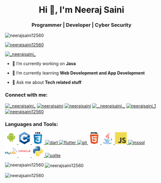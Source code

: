 <h1 align="center">Hi 👋, I'm Neeraj Saini</h1>
<h3 align="center">Programmer | Developer | Cyber Security</h3>

<p align="left"> <img src="https://komarev.com/ghpvc/?username=neerajsaini12560&label=Profile%20views&color=0e75b6&style=flat" alt="neerajsaini12560" /> </p>

<p align="left"> <a href="https://github.com/ryo-ma/github-profile-trophy"><img src="https://github-profile-trophy.vercel.app/?username=neerajsaini12560" alt="neerajsaini12560" /></a> </p>

<p align="left"> <a href="https://twitter.com/_neerajsaini_" target="blank"><img src="https://img.shields.io/twitter/follow/_neerajsaini_?logo=twitter&style=for-the-badge" alt="_neerajsaini_" /></a> </p>

- 🔭 I’m currently working on **Java**

- 🌱 I’m currently learning **Web Development and App Development**

- 💬 Ask me about **Tech related stuff**

<h3 align="left">Connect with me:</h3>
<p align="left">
<a href="https://twitter.com/_neerajsaini_" target="blank"><img align="center" src="https://cdn.jsdelivr.net/npm/simple-icons@3.0.1/icons/twitter.svg" alt="_neerajsaini_" height="30" width="40" /></a>
<a href="https://www.linkedin.com/in/neeraj-saini/" target="blank"><img align="center" src="https://cdn.jsdelivr.net/npm/simple-icons@3.0.1/icons/linkedin.svg" alt="neerajsaini" height="30" width="40" /></a>
<a href="https://www.facebook.com/profile.php?id=100040132968284" target="blank"><img align="center" src="https://cdn.jsdelivr.net/npm/simple-icons@3.0.1/icons/facebook.svg" alt="neerajsaini" height="30" width="40" /></a>
<a href="https://instagram.com/_.neerajsaini._" target="blank"><img align="center" src="https://cdn.jsdelivr.net/npm/simple-icons@3.0.1/icons/instagram.svg" alt="_.neerajsaini._" height="30" width="40" /></a>
<a href="https://www.codechef.com/users/neerajsaini_1" target="blank"><img align="center" src="https://cdn.jsdelivr.net/npm/simple-icons@3.1.0/icons/codechef.svg" alt="neerajsaini_1" height="30" width="40" /></a>
<a href="https://www.hackerrank.com/neerajsaini12560" target="blank"><img align="center" src="https://cdn.jsdelivr.net/npm/simple-icons@3.0.1/icons/hackerrank.svg" alt="neerajsaini12560" height="30" width="40" /></a>
</p>

<h3 align="left">Languages and Tools:</h3>
<p align="left"> <a href="https://developer.android.com" target="_blank"> <img src="https://raw.githubusercontent.com/devicons/devicon/master/icons/android/android-original-wordmark.svg" alt="android" width="40" height="40"/> </a> <a href="https://www.w3schools.com/cpp/" target="_blank"> <img src="https://raw.githubusercontent.com/devicons/devicon/master/icons/cplusplus/cplusplus-original.svg" alt="cplusplus" width="40" height="40"/> </a> <a href="https://www.w3schools.com/css/" target="_blank"> <img src="https://raw.githubusercontent.com/devicons/devicon/master/icons/css3/css3-original-wordmark.svg" alt="css3" width="40" height="40"/> </a> <a href="https://dart.dev" target="_blank"> <img src="https://www.vectorlogo.zone/logos/dartlang/dartlang-icon.svg" alt="dart" width="40" height="40"/> </a> <a href="https://flutter.dev" target="_blank"> <img src="https://www.vectorlogo.zone/logos/flutterio/flutterio-icon.svg" alt="flutter" width="40" height="40"/> </a> <a href="https://git-scm.com/" target="_blank"> <img src="https://www.vectorlogo.zone/logos/git-scm/git-scm-icon.svg" alt="git" width="40" height="40"/> </a> <a href="https://www.w3.org/html/" target="_blank"> <img src="https://raw.githubusercontent.com/devicons/devicon/master/icons/html5/html5-original-wordmark.svg" alt="html5" width="40" height="40"/> </a> <a href="https://www.java.com" target="_blank"> <img src="https://raw.githubusercontent.com/devicons/devicon/master/icons/java/java-original.svg" alt="java" width="40" height="40"/> </a> <a href="https://developer.mozilla.org/en-US/docs/Web/JavaScript" target="_blank"> <img src="https://raw.githubusercontent.com/devicons/devicon/master/icons/javascript/javascript-original.svg" alt="javascript" width="40" height="40"/> </a> <a href="https://www.microsoft.com/en-us/sql-server" target="_blank"> <img src="https://cdn.worldvectorlogo.com/logos/microsoft-sql-server.svg" alt="mssql" width="40" height="40"/> </a> <a href="https://www.mysql.com/" target="_blank"> <img src="https://raw.githubusercontent.com/devicons/devicon/master/icons/mysql/mysql-original-wordmark.svg" alt="mysql" width="40" height="40"/> </a> <a href="https://www.oracle.com/" target="_blank"> <img src="https://raw.githubusercontent.com/devicons/devicon/master/icons/oracle/oracle-original.svg" alt="oracle" width="40" height="40"/> </a> <a href="https://www.python.org" target="_blank"> <img src="https://raw.githubusercontent.com/devicons/devicon/master/icons/python/python-original.svg" alt="python" width="40" height="40"/> </a> <a href="https://www.sqlite.org/" target="_blank"> <img src="https://www.vectorlogo.zone/logos/sqlite/sqlite-icon.svg" alt="sqlite" width="40" height="40"/> </a> </p>

<p><img align="left" src="https://github-readme-stats.vercel.app/api/top-langs?username=neerajsaini12560&show_icons=true&locale=en&layout=compact" alt="neerajsaini12560" /></p>

<p>&nbsp;<img align="center" src="https://github-readme-stats.vercel.app/api?username=neerajsaini12560&show_icons=true&locale=en" alt="neerajsaini12560" /></p>

<p><img align="center" src="https://github-readme-streak-stats.herokuapp.com/?user=neerajsaini12560&" alt="neerajsaini12560" /></p>
